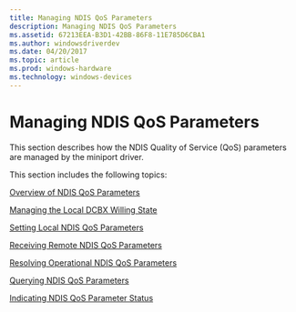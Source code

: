 ```yaml
---
title: Managing NDIS QoS Parameters
description: Managing NDIS QoS Parameters
ms.assetid: 67213EEA-B3D1-42BB-86F8-11E785D6CBA1
ms.author: windowsdriverdev
ms.date: 04/20/2017
ms.topic: article
ms.prod: windows-hardware
ms.technology: windows-devices
---
```


# Managing NDIS QoS Parameters


This section describes how the NDIS Quality of Service (QoS) parameters are managed by the miniport driver.

This section includes the following topics:

[Overview of NDIS QoS Parameters](overview-of-ndis-qos-parameters.md)

[Managing the Local DCBX Willing State](managing-the-local-dcbx-willing-state.md)

[Setting Local NDIS QoS Parameters](setting-local-ndis-qos-parameters.md)

[Receiving Remote NDIS QoS Parameters](receiving-remote-ndis-qos-parameters.md)

[Resolving Operational NDIS QoS Parameters](resolving-operational-ndis-qos-parameters.md)

[Querying NDIS QoS Parameters](querying-ndis-qos-parameters.md)

[Indicating NDIS QoS Parameter Status](indicating-ndis-qos-parameter-status.md)

 

 





